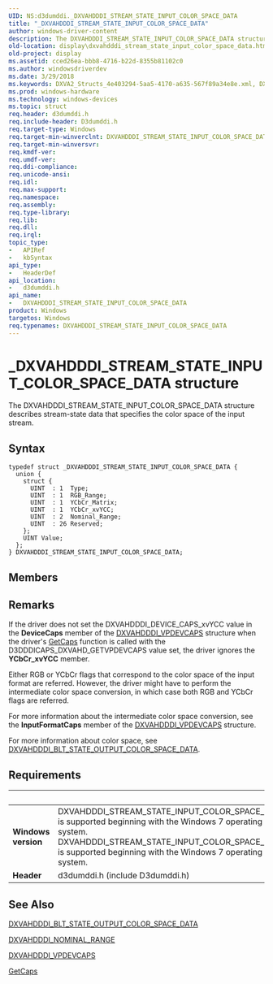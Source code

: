 ```yaml
---
UID: NS:d3dumddi._DXVAHDDDI_STREAM_STATE_INPUT_COLOR_SPACE_DATA
title: "_DXVAHDDDI_STREAM_STATE_INPUT_COLOR_SPACE_DATA"
author: windows-driver-content
description: The DXVAHDDDI_STREAM_STATE_INPUT_COLOR_SPACE_DATA structure describes stream-state data that specifies the color space of the input stream.
old-location: display\dxvahdddi_stream_state_input_color_space_data.htm
old-project: display
ms.assetid: cced26ea-bbb8-4716-b22d-8355b81102c0
ms.author: windowsdriverdev
ms.date: 3/29/2018
ms.keywords: DXVA2_Structs_4e403294-5aa5-4170-a635-567f89a34e8e.xml, DXVAHDDDI_STREAM_STATE_INPUT_COLOR_SPACE_DATA, DXVAHDDDI_STREAM_STATE_INPUT_COLOR_SPACE_DATA structure [Display Devices], _DXVAHDDDI_STREAM_STATE_INPUT_COLOR_SPACE_DATA, d3dumddi/DXVAHDDDI_STREAM_STATE_INPUT_COLOR_SPACE_DATA, display.dxvahdddi_stream_state_input_color_space_data
ms.prod: windows-hardware
ms.technology: windows-devices
ms.topic: struct
req.header: d3dumddi.h
req.include-header: D3dumddi.h
req.target-type: Windows
req.target-min-winverclnt: DXVAHDDDI_STREAM_STATE_INPUT_COLOR_SPACE_DATA is supported beginning with the Windows 7 operating system.
req.target-min-winversvr: 
req.kmdf-ver: 
req.umdf-ver: 
req.ddi-compliance: 
req.unicode-ansi: 
req.idl: 
req.max-support: 
req.namespace: 
req.assembly: 
req.type-library: 
req.lib: 
req.dll: 
req.irql: 
topic_type:
-	APIRef
-	kbSyntax
api_type:
-	HeaderDef
api_location:
-	d3dumddi.h
api_name:
-	DXVAHDDDI_STREAM_STATE_INPUT_COLOR_SPACE_DATA
product: Windows
targetos: Windows
req.typenames: DXVAHDDDI_STREAM_STATE_INPUT_COLOR_SPACE_DATA
---
```


# _DXVAHDDDI_STREAM_STATE_INPUT_COLOR_SPACE_DATA structure
The DXVAHDDDI_STREAM_STATE_INPUT_COLOR_SPACE_DATA structure describes stream-state data that specifies the color space of the input stream.

## Syntax
```
typedef struct _DXVAHDDDI_STREAM_STATE_INPUT_COLOR_SPACE_DATA {
  union {
    struct {
      UINT  : 1  Type;
      UINT  : 1  RGB_Range;
      UINT  : 1  YCbCr_Matrix;
      UINT  : 1  YCbCr_xvYCC;
      UINT  : 2  Nominal_Range;
      UINT  : 26 Reserved;
    };
    UINT Value;
  };
} DXVAHDDDI_STREAM_STATE_INPUT_COLOR_SPACE_DATA;
```

## Members


## Remarks
If the driver does not set the DXVAHDDDI_DEVICE_CAPS_xvYCC value in the <b>DeviceCaps</b> member of the <a href="https://msdn.microsoft.com/library/windows/hardware/ff563113">DXVAHDDDI_VPDEVCAPS</a> structure when the driver's <a href="https://msdn.microsoft.com/cf6c61ce-7b53-46d0-b3ff-ed5b2b964c65">GetCaps</a> function is called with the D3DDDICAPS_DXVAHD_GETVPDEVCAPS value set, the driver ignores the <b>YCbCr_xvYCC</b> member.

Either RGB or YCbCr flags that correspond to the color space of the input format are referred. However, the driver might have to perform the intermediate color space conversion, in which case both RGB and YCbCr flags are referred.

For more information about the intermediate color space conversion, see the <b>InputFormatCaps</b> member of the <a href="https://msdn.microsoft.com/library/windows/hardware/ff563113">DXVAHDDDI_VPDEVCAPS</a> structure.

For more information about color space, see <a href="https://msdn.microsoft.com/library/windows/hardware/ff563002">DXVAHDDDI_BLT_STATE_OUTPUT_COLOR_SPACE_DATA</a>.

## Requirements
| &nbsp; | &nbsp; |
| ---- |:---- |
| **Windows version** | DXVAHDDDI_STREAM_STATE_INPUT_COLOR_SPACE_DATA is supported beginning with the Windows 7 operating system. DXVAHDDDI_STREAM_STATE_INPUT_COLOR_SPACE_DATA is supported beginning with the Windows 7 operating system. |
| **Header** | d3dumddi.h (include D3dumddi.h) |

## See Also

<a href="https://msdn.microsoft.com/library/windows/hardware/ff563002">DXVAHDDDI_BLT_STATE_OUTPUT_COLOR_SPACE_DATA</a>



<a href="https://msdn.microsoft.com/library/windows/hardware/dn265432">DXVAHDDDI_NOMINAL_RANGE</a>



<a href="https://msdn.microsoft.com/library/windows/hardware/ff563113">DXVAHDDDI_VPDEVCAPS</a>



<a href="https://msdn.microsoft.com/cf6c61ce-7b53-46d0-b3ff-ed5b2b964c65">GetCaps</a>